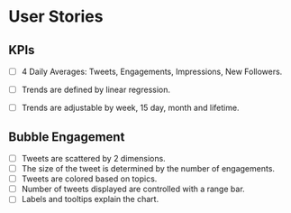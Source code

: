 # User Stories

## KPIs
- [ ] 4 Daily Averages: Tweets, Engagements, Impressions, New Followers.
- [ ] Trends are defined by linear regression.
- [ ] Trends are adjustable by week, 15 day, month and lifetime.


## Bubble Engagement 
- [ ] Tweets are scattered by 2 dimensions.
- [ ] The size of the tweet is determined by the number of engagements.
- [ ] Tweets are colored based on topics.
- [ ] Number of tweets displayed are controlled with a range bar.
- [ ] Labels and tooltips explain the chart.
